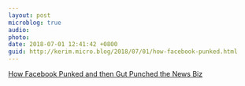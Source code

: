 ```yaml
---
layout: post
microblog: true
audio: 
photo: 
date: 2018-07-01 12:41:42 +0800
guid: http://kerim.micro.blog/2018/07/01/how-facebook-punked.html
---
```

[How Facebook Punked and then Gut Punched the News Biz](https://talkingpointsmemo.com/edblog/how-facebook-punked-and-then-gut-punched-the-news-biz)
